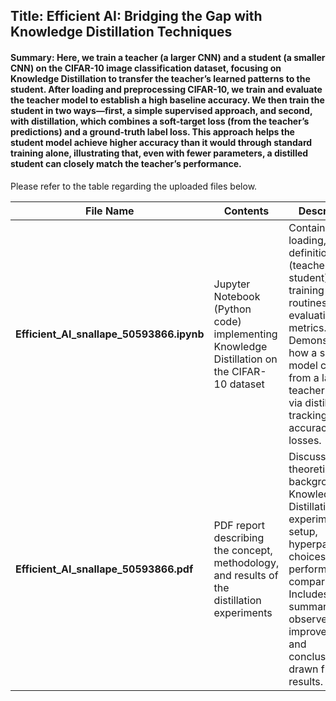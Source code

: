 ## Title: Efficient AI: Bridging the Gap with Knowledge Distillation Techniques
#### Summary: Here, we train a teacher (a larger CNN) and a student (a smaller CNN) on the CIFAR-10 image classification dataset, focusing on Knowledge Distillation to transfer the teacher’s learned patterns to the student. After loading and preprocessing CIFAR-10, we train and evaluate the teacher model to establish a high baseline accuracy. We then train the student in two ways—first, a simple supervised approach, and second, with distillation, which combines a soft-target loss (from the teacher’s predictions) and a ground-truth label loss. This approach helps the student model achieve higher accuracy than it would through standard training alone, illustrating that, even with fewer parameters, a distilled student can closely match the teacher’s performance.

Please refer to the table regarding the uploaded files below.

| **File Name**                                  | **Contents**                                                          | **Description**                                                                                                                                                                                     |
|------------------------------------------------|-----------------------------------------------------------------------|-----------------------------------------------------------------------------------------------------------------------------------------------------------------------------------------------------|
| **Efficient_AI_snallape_50593866.ipynb**  | Jupyter Notebook (Python code) implementing Knowledge Distillation on the CIFAR-10 dataset | Contains data loading, model definitions (teacher & student), training routines, and evaluation metrics. Demonstrates how a smaller model can learn from a larger teacher model via distillation, tracking accuracy and losses.            |
| **Efficient_AI_snallape_50593866.pdf**         | PDF report describing the concept, methodology, and results of the distillation experiments  | Discusses the theoretical background of Knowledge Distillation, experiment setup, hyperparameter choices, and performance comparisons. Includes a summary of the observed improvements and conclusions drawn from the results.           |


